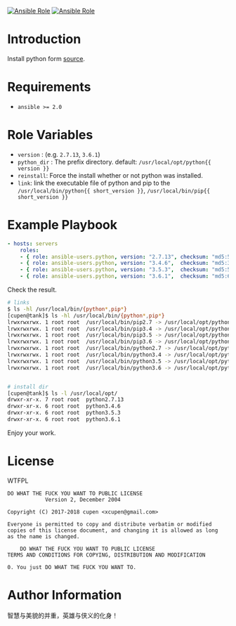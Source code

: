 [![Ansible Role](https://img.shields.io/ansible/role/19820.svg)][galaxy]
[![Ansible Role](https://img.shields.io/ansible/role/d/19820.svg)][galaxy]

# Introduction
Install python form [source].

# Requirements
* `ansible >= 2.0`


# Role Variables
* `version` : (e.g. `2.7.13`, `3.6.1`)
* `python_dir` :  The prefix directory. default: `/usr/local/opt/python{{ version }}`
* `reinstall`: Force the install whether or not python was installed.
* `link`: link the executable file of python and pip to the `/usr/local/bin/python{{ short_version }}`, `/usr/local/bin/pip{{ short_version }}`


# Example Playbook
```yaml
- hosts: servers
    roles:
    - { role: ansible-users.python, version: "2.7.13", checksum: "md5:53b43534153bb2a0363f08bae8b9d990" }
    - { role: ansible-users.python, version: "3.4.6",  checksum: "md5:3e42a7d46c850f76fe8d47ab306bd744" }
    - { role: ansible-users.python, version: "3.5.3",  checksum: "md5:57d1f8bfbabf4f2500273fb0706e6f21" }
    - { role: ansible-users.python, version: "3.6.1",  checksum: "md5:692b4fc3a2ba0d54d1495d4ead5b0b5c" }
```

Check the result.
```bash
# links
$ ls -hl /usr/local/bin/{python*,pip*}
[cupen@tank]$ ls -hl /usr/local/bin/{python*,pip*}
lrwxrwxrwx. 1 root root  /usr/local/bin/pip2.7 -> /usr/local/opt/python2.7.13/bin/pip2.7
lrwxrwxrwx. 1 root root  /usr/local/bin/pip3.4 -> /usr/local/opt/python3.4.6/bin/pip3.4
lrwxrwxrwx. 1 root root  /usr/local/bin/pip3.5 -> /usr/local/opt/python3.5.3/bin/pip3.5
lrwxrwxrwx. 1 root root  /usr/local/bin/pip3.6 -> /usr/local/opt/python3.6.1/bin/pip3.6
lrwxrwxrwx. 1 root root  /usr/local/bin/python2.7 -> /usr/local/opt/python2.7.13/bin/python2.7
lrwxrwxrwx. 1 root root  /usr/local/bin/python3.4 -> /usr/local/opt/python3.4.6/bin/python3.4
lrwxrwxrwx. 1 root root  /usr/local/bin/python3.5 -> /usr/local/opt/python3.5.3/bin/python3.5
lrwxrwxrwx. 1 root root  /usr/local/bin/python3.6 -> /usr/local/opt/python3.6.1/bin/python3.6


# install dir
[cupen@tank]$ ls -l /usr/local/opt/
drwxr-xr-x. 7 root root  python2.7.13
drwxr-xr-x. 6 root root  python3.4.6
drwxr-xr-x. 6 root root  python3.5.3
drwxr-xr-x. 6 root root  python3.6.1
```
Enjoy your work.


# License
WTFPL

```
DO WHAT THE FUCK YOU WANT TO PUBLIC LICENSE
            Version 2, December 2004

Copyright (C) 2017-2018 cupen <xcupen@gmail.com>

Everyone is permitted to copy and distribute verbatim or modified
copies of this license document, and changing it is allowed as long
as the name is changed.

    DO WHAT THE FUCK YOU WANT TO PUBLIC LICENSE
TERMS AND CONDITIONS FOR COPYING, DISTRIBUTION AND MODIFICATION

0. You just DO WHAT THE FUCK YOU WANT TO.
```

# Author Information

智慧与美貌的并重，英雄与侠义的化身！

[source]: https://www.python.org/downloads/
[galaxy]: https://galaxy.ansible.com/ansible-users/python/
